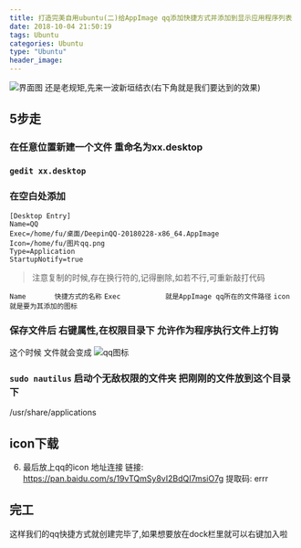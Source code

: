 ```yaml
---
title: 打造完美自用ubuntu(二)给AppImage qq添加快捷方式并添加到显示应用程序列表
date: 2018-10-04 21:50:19
tags: Ubuntu
categories: Ubuntu
type: "Ubuntu"
header_image: 
---
```

![界面图](http://image.fujs.top/ubuntu18.04-2-index.png)
还是老规矩,先来一波新垣结衣(右下角就是我们要达到的效果)
## 5步走
### 在任意位置新建一个文件 重命名为xx.desktop
### `gedit xx.desktop`
### 在空白处添加
```
[Desktop Entry]
Name=QQ
Exec=/home/fu/桌面/DeepinQQ-20180228-x86_64.AppImage
Icon=/home/fu/图片qq.png           
Type=Application
StartupNotify=true
```
>注意复制的时候,存在换行符的,记得删除,如若不行,可重新敲打代码

`Name		快捷方式的名称`
`Exec			就是AppImage qq所在的文件路径`
`icon			就是要为其添加的图标`

### 保存文件后 右键属性,在权限目录下 **允许作为程序执行文件上**打钩
这个时候 文件就会变成
![qq图标](http://image.fujs.top/ubuntu18.04-2-qq.png)
### `sudo nautilus` 启动个无敌权限的文件夹 把刚刚的文件放到这个目录下
 /usr/share/applications
## icon下载
 6. 最后放上qq的icon 地址连接
 链接: https://pan.baidu.com/s/19vTQmSy8vI2BdQI7msiO7g 提取码: errr
 
## 完工
这样我们的qq快捷方式就创建完毕了,如果想要放在dock栏里就可以右键加入啦